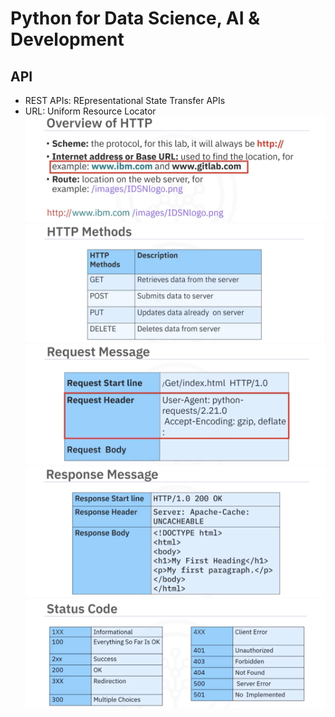 # Python for Data Science, AI & Development  
## API  
- REST APIs: REpresentational State Transfer APIs  
- URL: Uniform Resource Locator  
![http](./static/07/http.png)  
![http_methods](./static/07/http_methods.png)  
![request_message](./static/07/request_message.png)  
![response_message](./static/07/response_message.png)  
![status_code](./static/07/status_code.png)  

